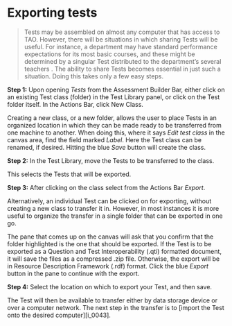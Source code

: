 # Exporting tests

>Tests may be assembled on almost any computer that has access to TAO. However, there will be situations in which sharing Tests will be useful. For instance, a department may have standard performance expectations for its most basic courses, and these might be determined by a singular Test distributed to the department’s several teachers . The ability to share Tests becomes essential in just such a situation. Doing this takes only a few easy steps.

**Step 1:** Upon opening *Tests* from the Assessment Builder Bar, either click on an existing Test class (folder) in the Test Library panel, or click on the Test folder itself. In the Actions Bar, click New Class. 

Creating a new class, or a new folder, allows the user to place Tests in an organized location in which they can be made ready to be transferred from one machine to another. When doing this, where it says *Edit test class* in the canvas area, find the field marked *Label*. Here the Test class can be renamed, if desired.  Hitting the blue *Save* button will create the class.

**Step 2:** In the Test Library, move the Tests to be transferred to the class.

This selects the Tests that will be exported.

**Step 3:** After clicking on the class select from the Actions Bar *Export*.

Alternatively, an individual Test can be clicked on for exporting, without creating a new class to transfer it in. However, in most instances it is more useful to organize the transfer in a single folder that can be exported in one go.

The pane that comes up on the canvas will ask that you confirm that the folder highlighted is the one that should be exported. If the Test is to be exported as a Question and Test Interoperability (.qti) formatted document, it will save the files as a compressed .zip file. Otherwise, the export will be in Resource Description Framework (.rdf) format. Click the blue *Export* button in the pane to continue with the export.

**Step 4:** Select the location on which to export your Test, and then save.

The Test will then be available to transfer either by data storage device or over a computer network. The next step in the transfer is to [import the Test onto the desired computer][i_0043].
